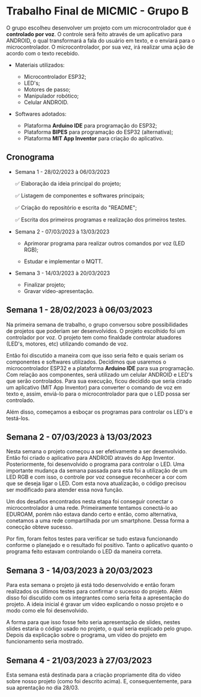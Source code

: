 # Trabalho Final de MICMIC - Grupo B

O grupo escolheu desenvolver um projeto com um microcontrolador que é **controlado por voz**. O controle será feito através de um aplicativo para ANDROID, o qual transformará a fala do usuário em texto, e o enviará para o microcontrolador. O microcontrolador, por sua vez, irá realizar uma ação de acordo com o texto recebido.

* Materiais utilizados:

  - Microcontrolador ESP32;
  - LED's;
  - Motores de passo;
  - Manipulador robótico;
  - Celular ANDROID.

* Softwares adotados:

  - Plataforma **Arduino IDE** para programação do ESP32;
  - Plataforma **BIPES** para programação do ESP32 (alternativa);
  - Plataforma **MIT App Inventor** para criação do aplicativo.
  
## Cronograma

*  Semana 1 - 28/02/2023 à 06/03/2023
    
    ✅ Elaboração da ideia principal do projeto;
    
    ✅ Listagem de componentes e softwares principais;
    
    ✅ Criação do repositório e escrita do "README";
    
    ✅ Escrita dos primeiros programas e realização dos primeiros testes.
    
*  Semana 2 - 07/03/2023 à 13/03/2023

    - Aprimorar programa para realizar outros comandos por voz (LED RGB);
    
    - Estudar e implementar o MQTT.
    
*  Semana 3 - 14/03/2023 à 20/03/2023

    - Finalizar projeto;
    - Gravar vídeo-apresentação.


## Semana 1 - 28/02/2023 à 06/03/2023

Na primeira semana de trabalho, o grupo conversou sobre possibilidades de projetos que poderiam ser desenvolvidos. O projeto escolhido foi um controlador por voz. O projeto tem como finaldade controlar atuadores (LED's, motores, etc) utilizando comando de voz. 

Então foi discutido a maneira com que isso seria feito e quais seriam os componentes e softwares utilizados. Decidimos que usaremos o microcontrolador ESP32 e a plataforma **Arduino IDE** para sua programação. Com relação aos componentes, será utilizado um celular ANDROID e LED's que serão controlados. Para sua execução, ficou decidido que seria cirado um aplicativo (MIT App Inventor) para converter o comando de voz em texto e, assim, enviá-lo para o microcontrolador para que o LED possa ser controlado.

Além disso, começamos a esboçar os programas para controlar os LED's e testá-los.

## Semana 2 - 07/03/2023 à 13/03/2023

Nesta semana o projeto começou a ser efetivamente a ser desenvolvido. Então foi criado o aplicativo para ANDROID através do App Inventor. Posteriormente, foi desenvolvido o programa para controlar o LED. Uma importante mudança da semana passada para esta foi a utilização de um LED RGB e com isso, o controle por voz consegue reconhecer a cor com que se deseja ligar o LED. Com esta nova atualização, o código precisou ser modificado para atender essa nova função. 

Um dos desafios encontrados nesta etapa foi conseguir conectar o microcontrolador à uma rede. Primeiramente tentamos conectá-lo ao EDUROAM, porém não estava dando certo e então, como alternativa, conetamos a uma rede compartilhada por um smartphone. Dessa forma a conecção obteve sucesso.

Por fim, foram feitos testes para verificar se tudo estava funcionando conforme o planejado e o resultado foi positivo. Tanto o aplicativo quanto o programa feito estavam controlando o LED da maneira correta.

## Semana 3 - 14/03/2023 à 20/03/2023

Para esta semana o projeto já está todo desenvolvido e então foram realizados os últimos testes para confirmar o sucesso do projeto. Além disso foi discutido com os integrantes como seria feita a apresentação do projeto. A ideia inicial é gravar um vídeo explicando o nosso projeto e o modo como ele foi desenvolvido.

A forma para que isso fosse feito seria apresentação de slides, nestes slides estaria o código usado no projeto, o qual seria explicado pelo grupo. Depois da explicação sobre o programa, um vídeo do projeto em funcionamento seria mostrado.

## Semana 4 - 21/03/2023 à 27/03/2023

Esta semana está destinada para a criação propriamente dita do vídeo sobre nosso projeto (como foi descrito acima). E, consequentemente, para sua aprentação no dia 28/03. 



